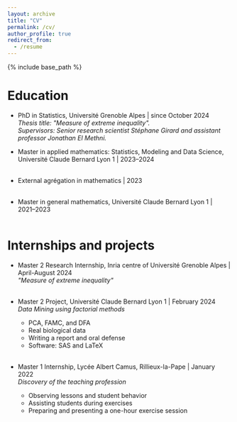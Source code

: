 ```yaml
---
layout: archive
title: "CV"
permalink: /cv/
author_profile: true
redirect_from:
  - /resume
---
```


{% include base_path %}

Education
======

* PhD in Statistics, Université Grenoble Alpes | since October 2024  
  *Thesis title: "Measure of extreme inequality".*  
  *Supervisors: Senior research scientist Stéphane Girard and assistant professor Jonathan El Methni.*

* Master in applied mathematics: Statistics, Modeling and Data Science, Université Claude Bernard Lyon 1 | 2023–2024  
  &nbsp;

* External agrégation in mathematics | 2023  
  &nbsp;

* Master in general mathematics, Université Claude Bernard Lyon 1 | 2021–2023  
  &nbsp;

Internships and projects
======

* Master 2 Research Internship, Inria centre of Université Grenoble Alpes | April-August 2024  
  *"Measure of extreme inequality"*  
  &nbsp;

* Master 2 Project, Université Claude Bernard Lyon 1 | February 2024  
  *Data Mining using factorial methods*  
  - PCA, FAMC, and DFA  
  - Real biological data  
  - Writing a report and oral defense  
  - Software: SAS and LaTeX  
  &nbsp;

* Master 1 Internship, Lycée Albert Camus, Rillieux-la-Pape | January 2022  
  *Discovery of the teaching profession*  
  - Observing lessons and student behavior  
  - Assisting students during exercises  
  - Preparing and presenting a one-hour exercise session  
  &nbsp;
